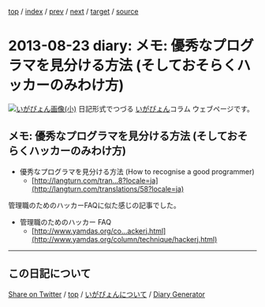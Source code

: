 [top](../index.html) 
 / [index](index.html) 
 / [prev](ig130822.html) 
 / [next](ig130829.html) 
 / [target](https://igapyon.github.io/diary/2013/ig130823.html) 
 / [source](https://github.com/igapyon/diary/blob/gh-pages/2013/ig130823.src.md) 

2013-08-23 diary: メモ: 優秀なプログラマを見分ける方法 (そしておそらくハッカーのみわけ方)
=====================================================================================================
[![いがぴょん画像(小)](https://igapyon.github.io/diary/images/iga200306s.jpg "いがぴょん")](https://igapyon.github.io/diary/memo/memoigapyon.html) 日記形式でつづる [いがぴょん](https://igapyon.github.io/diary/memo/memoigapyon.html)コラム ウェブページです。

## メモ: 優秀なプログラマを見分ける方法 (そしておそらくハッカーのみわけ方)


* 優秀なプログラマを見分ける方法 (How to recognise a good programmer)
  * [http://langturn.com/tran...8?locale=ja](http://langturn.com/translations/58?locale=ja) 


管理職のためのハッカーFAQに似た感じの記事でした。


* 管理職のためのハッカー FAQ
  * [http://www.yamdas.org/co...ackerj.html](http://www.yamdas.org/column/technique/hackerj.html)


----------------------------------------------------------------------------------------------------

## この日記について

[Share on Twitter](https://twitter.com/intent/tweet?hashtags=igapyon%2Cdiary%2C%E3%81%84%E3%81%8C%E3%81%B4%E3%82%87%E3%82%93&text=%E3%83%A1%E3%83%A2%3A+%E5%84%AA%E7%A7%80%E3%81%AA%E3%83%97%E3%83%AD%E3%82%B0%E3%83%A9%E3%83%9E%E3%82%92%E8%A6%8B%E5%88%86%E3%81%91%E3%82%8B%E6%96%B9%E6%B3%95+%28%E3%81%9D%E3%81%97%E3%81%A6%E3%81%8A%E3%81%9D%E3%82%89%E3%81%8F%E3%83%8F%E3%83%83%E3%82%AB%E3%83%BC%E3%81%AE%E3%81%BF%E3%82%8F%E3%81%91%E6%96%B9%29&url=https%3A%2F%2Figapyon.github.io%2Fdiary%2F2013%2Fig130823.html) / [top](../index.html) / [いがぴょんについて](https://igapyon.github.io/diary/memo/memoigapyon.html) / [Diary Generator](https://github.com/igapyon/igapyonv3)
